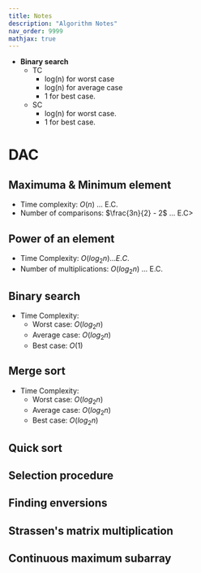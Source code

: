 ```yaml
---
title: Notes
description: "Algorithm Notes"
nav_order: 9999
mathjax: true
---
```


- **Binary search**
    - TC
        - log(n) for worst case
        - log(n) for average case
        - 1 for best case.
    - SC
        - log(n) for worst case.
        - 1 for best case.

# DAC

## Maximuma & Minimum element

- Time complexity: $O(n)$ ... E.C.
- Number of comparisons: $\frac{3n}{2} - 2$ ... E.C>

## Power of an element

- Time Complexity: $O(log_2n) ... E.C.$
- Number of multiplications: $O(log_2n)$ ... E.C.


## Binary search

- Time Complexity: 
    - Worst case: $O(log_2n)$
    - Average case: $O(log_2n)$
    - Best case: $O(1)$

## Merge sort

- Time Complexity: 
    - Worst case: $O(log_2n)$
    - Average case: $O(log_2n)$
    - Best case: $O(log_2n)$
 
## Quick sort
## Selection procedure
## Finding enversions
## Strassen's matrix multiplication
## Continuous maximum subarray
